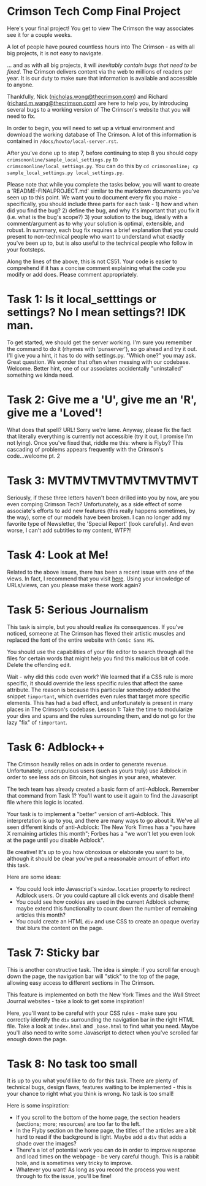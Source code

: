 # Crimson Tech Comp Final Project
Here's your final project! You get to view The Crimson the way associates see it for a couple weeks.

A lot of people have poured countless hours into The Crimson - as with all big projects, it is not easy to navigate.

... and as with all big projects, it will _inevitably contain bugs that need to be fixed_. The Crimson delivers content via the web to millions of readers per year. It is our duty to make sure that information is available and accessible to anyone.

Thankfully, Nick (nicholas.wong@thecrimson.com) and Richard (richard.m.wang@thecrimson.com) are here to help you, by introducing several bugs to a working version of The Crimson's website that you will need to fix.

In order to begin, you will need to set up a virtual environment and download the working database of The Crimson. A lot of this information is contained in `/docs/howto/local-server.rst`.

After you've done up to step 7, before continuing to step 8 you should copy `crimsononline/sample_local_settings.py` to `crimsononline/local_settings.py`. You can do this by `cd crimsononline; cp sample_local_settings.py local_settings.py`.

Please note that while you complete the tasks below, you will want to create a 'README-FINALPROJECT.md' similar to the markdown documents you've seen up to this point. We want you to document every fix you make - specifically, you should include three parts for each task - 1) how and when did you find the bug? 2) define the bug, and why it's important that you fix it (i.e. what is the bug's scope?) 3) your solution to the bug, ideally with a comment/argument as to why your solution is optimal, extensible, and robust. In summary, each bug fix requires a brief explanation that you could present to non-technical people who want to understand what exactly you've been up to, but is also useful to the technical people who follow in your footsteps. 

Along the lines of the above, this is not CS51. Your code is easier to comprehend if it has a concise comment explaining what the code you modify or add does. Please comment appropriately. 

# Task 1: Is it local_setttings or settings? No I mean settings?! IDK man. 
To get started, we should get the server working. I'm sure you remember the command to do it (rhymes with 'punserver'), so go ahead and try it out. I'll give you a hint, it has to do with settings.py. "Which one?" you may ask. Great question. We wonder that often when messing with our codebase. Welcome. Better hint, one of our associates accidentally "uninstalled" something we kinda need. 

# Task 2: Give me a 'U', give me an 'R', give me a 'Loved'!
What does that spell? URL! Sorry we're lame. Anyway, please fix the fact that literally everything is currently not accessible (try it out, I promise I'm not lying). Once you've fixed that, riddle me this: where is Flyby? This cascading of problems appears frequently with the Crimson's code...welcome pt. 2

# Task 3: MVTMVTMVTMVTMVTMVT
Seriously, if these three letters haven't been drilled into you by now, are you even comping Crimson Tech? Unfortunately, as a side effect of some associate's efforts to add new features (this really happens sometimes, by the way), some of our models have been broken. I can no longer add my favorite type of Newsletter, the 'Special Report' (look carefully). And even worse, I can't add subtitles to my content, WTF?!  

# Task 4: Look at Me!
Related to the above issues, there has been a recent issue with one of the views. In fact, I recommend that you visit [here](localhost:8000/section/opinion/ "View Bug"). Using your knowledge of URLs/views, can you please make these work again?
 
# Task 5: Serious Journalism
This task is simple, but you should realize its consequences. If you've noticed, someone at The Crimson has flexed their artistic muscles and replaced the font of the entire website with `Comic Sans MS`.

You should use the capabilities of your file editor to search through all the files for certain words that might help you find this malicious bit of code. Delete the offending edit.

Wait - why did this code even work? We learned that if a CSS rule is more specific, it should override the less specific rules that affect the same attribute. The reason is because this particular somebody added the snippet `!important`, which overrides even rules that target more specific elements. This has had a bad effect, and unfortunately is present in many places in The Crimson's codebase. Lesson 1: Take the time to modularize your divs and spans and the rules surrounding them, and do not go for the lazy "fix" of `!important`.

# Task 6: Adblock++
The Crimson heavily relies on ads in order to generate revenue. Unfortunately, unscrupulous users (such as yours truly) use Adblock in order to see less ads on Bitcoin, hot singles in your area, whatever.

The tech team has already created a basic form of anti-Adblock. Remember that command from Task 1? You'll want to use it again to find the Javascript file where this logic is located.

Your task is to implement a "better" version of anti-Adblock. This interpretation is up to you, and there are many ways to go about it. We've all seen different kinds of anti-Adblock: The New York Times has a "you have X remaining articles this month"; Forbes has a "we won't let you even look at the page until you disable Adblock".

Be creative! It's up to you how obnoxious or elaborate you want to be, although it should be clear you've put a reasonable amount of effort into this task.

Here are some ideas:

- You could look into Javascript's `window.location` property to redirect Adblock users. Or you could capture all click events and disable them!
- You could see how cookies are used in the current Adblock scheme; maybe extend this functionality to count down the number of remaining articles this month?
- You could create an HTML `div` and use CSS to create an opaque overlay that blurs the content on the page.

# Task 7: Sticky bar
This is another constructive task. The idea is simple: if you scroll far enough down the page, the navigation bar will "stick" to the top of the page, allowing easy access to different sections in The Crimson.

This feature is implemented on both the New York Times and the Wall Street Journal websites - take a look to get some inspiration!

Here, you'll want to be careful with your CSS rules - make sure you correctly identify the `div` surrounding the navigation bar in the right HTML file. Take a look at `index.html` and `_base.html` to find what you need. Maybe you'll also need to write some Javascript to detect when you've scrolled far enough down the page.

# Task 8: No task too small
It is up to you what you'd like to do for this task. There are plenty of technical bugs, design flaws, features waiting to be implemented - this is your chance to right what you think is wrong. No task is too small!

Here is some inspiration:

- If you scroll to the bottom of the home page, the section headers (sections; more; resources) are too far to the left.
- In the Flyby section on the home page, the titles of the articles are a bit hard to read if the background is light. Maybe add a `div` that adds a shade over the images?
- There's a lot of potential work you can do in order to improve response and load times on the webpage - be very careful though. This is a rabbit hole, and is sometimes very tricky to improve.
- Whatever you want! As long as you record the process you went through to fix the issue, you'll be fine!
